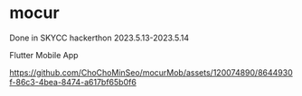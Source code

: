 # mocur
Done in SKYCC hackerthon 2023.5.13-2023.5.14

Flutter Mobile App

https://github.com/ChoChoMinSeo/mocurMob/assets/120074890/8644930f-86c3-4bea-8474-a617bf65b0f6


